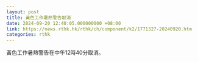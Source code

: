 ```yaml
---
layout: post
title: 黃色工作暑熱警告取消
date: 2024-09-20 12:40:05.000000000 +08:00
link: https://news.rthk.hk/rthk/ch/component/k2/1771327-20240920.htm
categories: rthk
---
```


黃色工作暑熱警告在中午12時40分取消。
